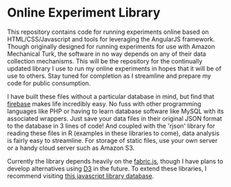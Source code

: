 # Online Experiment Library

This repository contains code for running experiments online based on HTML/CSS/Javascript and tools for leveraging the AngularJS framework. Though originally designed for running experiments for use with Amazon Mechanical Turk, the software in no way depends on any of their data collection mechanisms. This will be the repository for the continually updated library I use to run my online experiments in hopes that it will be of use to others. Stay tuned for completion as I streamline and prepare my code for public consumption.

I have built these files without a particular database in mind, but find that [firebase](https://firebase.com) makes life incredibly easy. No fuss with other programming languages like PHP or having to learn database software like MySQL with its associated wrappers. Just save your data files in their original JSON format to the database in 3 lines of code! And coupled with the 'rjson' library for reading these files in R (examples in these libraries to come), data analysis is fairly easy to streamline. For storage of static files, use your own server or a handy cloud server such as Amazon S3.

Currently the library depends heavily on the [fabric.js](http://fabricjs.com), though I have plans to develop alternatives using [D3](http://d3js.org) in the future. To extend these libraries, I recommend visiting [this javascript library database](http://www.javascripting.com).


